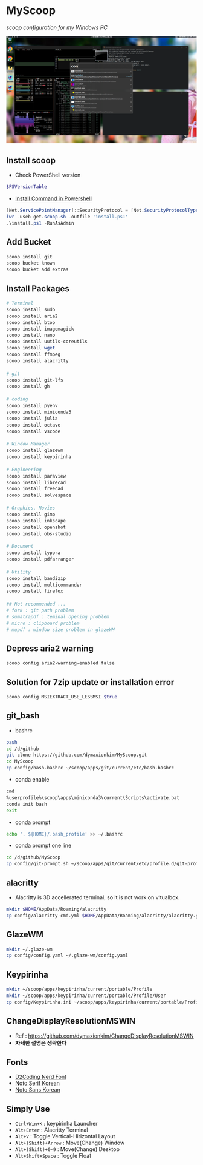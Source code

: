 # MyScoop

_scoop configuration for my Windows PC_

![GlazeWM](GlazeWM.png)

## Install scoop

* Check PowerShell version

```powershell
$PSVersionTable
```

* [Install Command in Powershell](https://stackoverflow.com/questions/74870579/error-installing-scoop-command-line-installer)

```powershell
[Net.ServicePointManager]::SecurityProtocol = [Net.SecurityProtocolType]::Tls12
iwr -useb get.scoop.sh -outfile 'install.ps1'
.\install.ps1 -RunAsAdmin
```

## Add Bucket

```powershell
scoop install git
scoop bucket known
scoop bucket add extras
```

## Install Packages

```powershell
# Terminal
scoop install sudo
scoop install aria2
scoop install btop
scoop install imagemagick
scoop install nano
scoop install uutils-coreutils
scoop install wget
scoop install ffmpeg
scoop install alacritty

# git
scoop install git-lfs
scoop install gh

# coding
scoop install pyenv
scoop install miniconda3
scoop install julia
scoop install octave
scoop install vscode

# Window Manager
scoop install glazewm
scoop install keypirinha

# Engineering
scoop install paraview
scoop install librecad
scoop install freecad
scoop install solvespace

# Graphics, Movies
scoop install gimp
scoop install inkscape
scoop install openshot
scoop install obs-studio

# Document
scoop install typora
scoop install pdfarranger

# Utility
scoop install bandizip
scoop install multicommander
scoop install firefox

## Not recommended ...
# fork : git path problem
# sumatrapdf : teminal opening problem
# micro : clipboard problem
# mupdf : window size problem in glazeWM
```

## Depress aria2 warning

```bash
scoop config aria2-warning-enabled false
```

## Solution for 7zip update or installation error

```bash
scoop config MSIEXTRACT_USE_LESSMSI $true
```

## git_bash

* bashrc

```bash
bash
cd /d/github
git clone https://github.com/dymaxionkim/MyScoop.git
cd MyScoop
cp config/bash.bashrc ~/scoop/apps/git/current/etc/bash.bashrc
```

* conda enable

```bash
cmd
%userprofile%\scoop\apps\miniconda3\current\Scripts\activate.bat
conda init bash
exit
```

* conda prompt

```bash
echo '. ${HOME}/.bash_profile' >> ~/.bashrc
```

- conda prompt one line

```bash
cd /d/github/MyScoop
cp config/git-prompt.sh ~/scoop/apps/git/current/etc/profile.d/git-prompt.sh
```

## alacritty

* Alacritty is 3D accellerated terminal, so it is not work on vitualbox.

```bash
mkdir $HOME/AppData/Roaming/alacritty
cp config/alacritty-cmd.yml $HOME/AppData/Roaming/alacritty/alacritty.yml
```

## GlazeWM

```bash
mkdir ~/.glaze-wm
cp config/config.yaml ~/.glaze-wm/config.yaml
```

## Keypirinha

```bash
mkdir ~/scoop/apps/keypirinha/current/portable/Profile
mkdir ~/scoop/apps/keypirinha/current/portable/Profile/User
cp config/Keypirinha.ini ~/scoop/apps/keypirinha/current/portable/Profile/User/Keypirinha.ini
```

## ChangeDisplayResolutionMSWIN

* Ref : https://github.com/dymaxionkim/ChangeDisplayResolutionMSWIN
* **자세한 설명은 생략한다**

## Fonts

* [D2Coding Nerd Font](https://github.com/kelvinks/D2Coding_Nerd/raw/master/D2Coding%20v.1.3.2%20Nerd%20Font%20Complete.ttf)
* [Noto Serif Korean](https://fonts.google.com/noto/specimen/Noto+Serif+KR?query=noto+serif+korean)
* [Noto Sans Korean](https://fonts.google.com/noto/specimen/Noto+Sans+KR)

## Simply Use

* `Ctrl+Win+K` : keypirinha Launcher
* `Alt+Enter` : Alacritty Terminal
* `Alt+V` : Toggle Vertical-Hirizontal Layout
* `Alt+(Shift)+Arrow` : Move(Change) Window
* `Alt+(Shift)+0~9` : Move(Change) Desktop
* `Alt+Shift+Space` : Toggle Float

